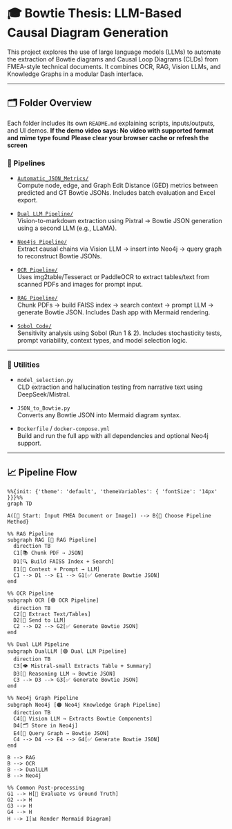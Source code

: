 # 🎓 Bowtie Thesis: LLM-Based Causal Diagram Generation

This project explores the use of large language models (LLMs) to automate the extraction of Bowtie diagrams and Causal Loop Diagrams (CLDs) from FMEA-style technical documents. It combines OCR, RAG, Vision LLMs, and Knowledge Graphs in a modular Dash interface.

---

## 🗂️ Folder Overview

Each folder includes its own `README.md` explaining scripts, inputs/outputs, and UI demos.
**If the demo video says: No video with supported format and mime type found**
**Please clear your browser cache or refresh the screen**

### 🚀 Pipelines

- [`Automatic_JSON_Metrics/`](./Automatic_JSON_Metrics)  
  Compute node, edge, and Graph Edit Distance (GED) metrics between predicted and GT Bowtie JSONs. Includes batch evaluation and Excel export.

- [`Dual LLM Pipeline/`](./Dual%20LLM%20Pipeline)  
  Vision-to-markdown extraction using Pixtral → Bowtie JSON generation using a second LLM (e.g., LLaMA).

- [`Neo4js Pipeline/`](./Neo4js%20Pipeline)  
  Extract causal chains via Vision LLM → insert into Neo4j → query graph to reconstruct Bowtie JSONs.

- [`OCR Pipeline/`](./OCR%20Pipeline)  
  Uses img2table/Tesseract or PaddleOCR to extract tables/text from scanned PDFs and images for prompt input.

- [`RAG Pipeline/`](./RAG%20Pipeline)  
  Chunk PDFs → build FAISS index → search context → prompt LLM → generate Bowtie JSON. Includes Dash app with Mermaid rendering.

- [`Sobol Code/`](./Sobol%20Code)  
  Sensitivity analysis using Sobol (Run 1 & 2). Includes stochasticity tests, prompt variability, context types, and model selection logic.

---

### 🧰 Utilities

- `model_selection.py`  
  CLD extraction and hallucination testing from narrative text using DeepSeek/Mistral.

- `JSON_to_Bowtie.py`  
  Converts any Bowtie JSON into Mermaid diagram syntax.

- `Dockerfile` / `docker-compose.yml`  
  Build and run the full app with all dependencies and optional Neo4j support.

---

## 📈 Pipeline Flow

```mermaid
%%{init: {'theme': 'default', 'themeVariables': { 'fontSize': '14px' }}}%%
graph TD

A([📄 Start: Input FMEA Document or Image]) --> B{🔀 Choose Pipeline Method}

%% RAG Pipeline
subgraph RAG [🔵 RAG Pipeline]
  direction TB
  C1[📚 Chunk PDF → JSON]
  D1[🔍 Build FAISS Index + Search]
  E1[🧠 Context + Prompt → LLM]
  C1 --> D1 --> E1 --> G1[✅ Generate Bowtie JSON]
end

%% OCR Pipeline
subgraph OCR [🟢 OCR Pipeline]
  direction TB
  C2[📸 Extract Text/Tables]
  D2[🧠 Send to LLM]
  C2 --> D2 --> G2[✅ Generate Bowtie JSON]
end

%% Dual LLM Pipeline
subgraph DualLLM [🟣 Dual LLM Pipeline]
  direction TB
  C3[👁️ Mistral-small Extracts Table + Summary]
  D3[🧠 Reasoning LLM → Bowtie JSON]
  C3 --> D3 --> G3[✅ Generate Bowtie JSON]
end

%% Neo4j Graph Pipeline
subgraph Neo4j [🟠 Neo4j Knowledge Graph Pipeline]
  direction TB
  C4[🧠 Vision LLM → Extracts Bowtie Components]
  D4[🗂️ Store in Neo4j]
  E4[🔄 Query Graph → Bowtie JSON]
  C4 --> D4 --> E4 --> G4[✅ Generate Bowtie JSON]
end

B --> RAG
B --> OCR
B --> DualLLM
B --> Neo4j

%% Common Post-processing
G1 --> H[📏 Evaluate vs Ground Truth]
G2 --> H
G3 --> H
G4 --> H
H --> I[📊 Render Mermaid Diagram]


